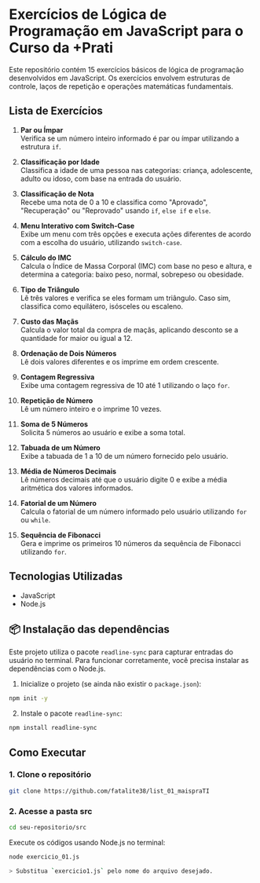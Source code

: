 # Exercícios de Lógica de Programação em JavaScript para o Curso da +Prati

Este repositório contém 15 exercícios básicos de lógica de programação desenvolvidos em JavaScript.
Os exercícios envolvem estruturas de controle, laços de repetição e operações matemáticas fundamentais.

## Lista de Exercícios

1. **Par ou Ímpar**  
   Verifica se um número inteiro informado é par ou ímpar utilizando a estrutura `if`.

2. **Classificação por Idade**  
   Classifica a idade de uma pessoa nas categorias: criança, adolescente, adulto ou idoso, com base na entrada do usuário.

3. **Classificação de Nota**  
   Recebe uma nota de 0 a 10 e classifica como "Aprovado", "Recuperação" ou "Reprovado" usando `if`, `else if` e `else`.

4. **Menu Interativo com Switch-Case**  
   Exibe um menu com três opções e executa ações diferentes de acordo com a escolha do usuário, utilizando `switch-case`.

5. **Cálculo do IMC**  
   Calcula o Índice de Massa Corporal (IMC) com base no peso e altura, e determina a categoria: baixo peso, normal, sobrepeso ou obesidade.

6. **Tipo de Triângulo**  
   Lê três valores e verifica se eles formam um triângulo. Caso sim, classifica como equilátero, isósceles ou escaleno.

7. **Custo das Maçãs**  
   Calcula o valor total da compra de maçãs, aplicando desconto se a quantidade for maior ou igual a 12.

8. **Ordenação de Dois Números**  
   Lê dois valores diferentes e os imprime em ordem crescente.

9. **Contagem Regressiva**  
   Exibe uma contagem regressiva de 10 até 1 utilizando o laço `for`.

10. **Repetição de Número**  
   Lê um número inteiro e o imprime 10 vezes.

11. **Soma de 5 Números**  
   Solicita 5 números ao usuário e exibe a soma total.

12. **Tabuada de um Número**  
   Exibe a tabuada de 1 a 10 de um número fornecido pelo usuário.

13. **Média de Números Decimais**  
   Lê números decimais até que o usuário digite 0 e exibe a média aritmética dos valores informados.

14. **Fatorial de um Número**  
   Calcula o fatorial de um número informado pelo usuário utilizando `for` ou `while`.

15. **Sequência de Fibonacci**  
   Gera e imprime os primeiros 10 números da sequência de Fibonacci utilizando `for`.


## Tecnologias Utilizadas

- JavaScript
- Node.js


## 📦 Instalação das dependências

Este projeto utiliza o pacote `readline-sync` para capturar entradas do usuário no terminal. Para funcionar corretamente, você precisa instalar as dependências com o Node.js.

1. Inicialize o projeto (se ainda não existir o `package.json`):

```bash
npm init -y
```

2. Instale o pacote `readline-sync`:

```bash
npm install readline-sync
```

## Como Executar

### 1. Clone o repositório

```bash
git clone https://github.com/fatalite38/list_01_maispraTI
```
### 2. Acesse a pasta src

```bash
cd seu-repositorio/src
```

Execute os códigos usando Node.js no terminal:

```bash
node exercicio_01.js

> Substitua `exercicio1.js` pelo nome do arquivo desejado.
